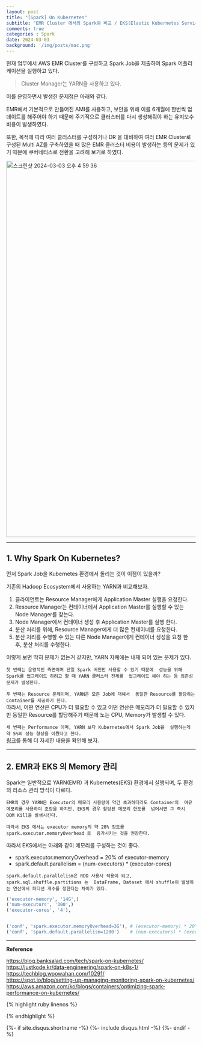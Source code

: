 ```yaml
---
layout: post
title: "[Spark] On Kubernetes"   
subtitle: "EMR Cluster 에서의 Spark와 비교 / EKS(Elastic Kubernetes Service)"       
comments: true   
categories : Spark   
date: 2024-03-03   
background: '/img/posts/mac.png'   
---
```


현재 업무에서 AWS EMR Cluster를 구성하고 Spark Job을 제출하여 Spark 
어플리케이션을 실행하고 있다.     

> Cluster Manager는 YARN을 사용하고 있다.   

이를 운영하면서 발생한 문제점은 아래와 같다.      

EMR에서 기본적으로 만들어진 AMI를 사용하고, 보안을 위해 이를 6개월에 한번씩 
업데이트를 해주어야 하기 때문에 주기적으로 클러스터를 다시 생성해줘야 하는 
유지보수 비용이 발생하였다.  

또한, 목적에 따라 여러 클러스터를 구성하거나 
DR 을 대비하여 여러 EMR Cluster로 구성된 Multi AZ를 
구축하였을 때 많은 EMR 클러스터 비용이 발생하는 등의 문제가 있기 때문에 
쿠버네티스로 전환을 고려해 보기로 하였다.   

<img width="1000" alt="스크린샷 2024-03-03 오후 4 59 36" src="https://github.com/WonYong-Jang/Pharmacy-Recommendation/assets/26623547/f3900cad-ca4d-4db5-95ad-ac07f7163b91">


- - -    


## 1. Why Spark On Kubernetes?   

먼저 Spark Job을 Kubernetes 환경에서 돌리는 것이 이점이 있을까?   

기존의 Hadoop Ecosystem에서 사용하는 YARN과 비교해보자.   

1. 클라이언트는 Resource Manager에게 Application Master 실행을 요청한다.   
2. Resource Manager는 컨테이너에서 Application Master를 실행할 수 있는 Node Manager를 찾는다.   
3. Node Manager에서 컨테이너 생성 후 Application Master를 실행 한다.   
4. 분산 처리를 위해, Resource Manager에게 더 많은 컨테이너를 요청한다.   
5. 분산 처리를 수행할 수 있는 다른 Node Manager에게 컨테이너 생성을 요청 한 후, 분산 처리를 수행한다.   

이렇게 보면 딱히 문제가 없는거 같지만, YARN 자체에는 내재 되어 있는 
문제가 있다.   

`첫 번째는 운영적인 측면이며 단일 Spark 버전만 사용할 수 있기 때문에 
성능을 위해 Spark를 업그레이드 하려고 할 때 YARN 클러스터 전체를 
업그레이드 해야 하는 등 의존성 문제가 발생한다.`   

`두 번째는 Resource 문제이며, YARN은 모든 Job에 대해서 
동일한 Resource를 할당하는 Container를 제공하기 한다.`         
따라서, 어떤 연산은 CPU가 더 필요할 수 있고 어떤 연산은 메모리가 
더 필요할 수 있지만 동일한 Resource를 할당해주기 때문에 
노는 CPU, Memory가 발생할 수 있다.     

`세 번째는 Performance 이며, YARN 보다 Kubernetes에서 Spark Job을 
실행하는게 약 5%의 성능 향상을 이뤘다고 한다.`    
[링크](https://aws.amazon.com/ko/blogs/containers/optimizing-spark-performance-on-kubernetes/)를 통해 더 자세한 
내용을 확인해 보자.  

- - - 

## 2. EMR과 EKS 의 Memory 관리      

Spark는 일반적으로 YARN(EMR) 과 Kubernetes(EKS) 환경에서 실행되며, 
    두 환경의 리소스 관리 방식이 다르다.   

`EMR의 경우 YARN은 Executor의 메모리 사용량이 약간 초과하더라도 Container의 
여유 메모리를 사용하여 조정을 하지만, EKS의 경우 할당된 메모리 한도를 
넘어서면 그 즉시 OOM Kill을 발생시킨다.`        

`따라서 EKS 에서는 executor memory의 약 20% 정도를 spark.executor.memoryOverhead 로 
증가시키는 것을 권장한다.`   

따라서 EKS에서는 아래와 같이 메모리를 구성하는 것이 좋다.   

- spark.executor.memoryOverhead = 20% of executor-memory   
- spark.default.parallelism = (num-executors) * (executor-cores)  

`spark.default.parallelism은 RDD 사용시 적용이 되고, spark.sql.shuffle.partitions 는 
DataFrame, Dataset 에서 shuffle이 발생하는 연산에서 파티션 개수를 정한다는 차이가 있다.`      

```python
('executor-memory', '14G',)
('num-executors', '300',)
('executor-cores', '4'),


('conf', 'spark.executor.memoryOverhead=3G'), # (executor-memory) * 20% => 14G * 20% => 3G   
('conf', 'spark.default.parallelism=1200')    # (num-executors) * (executor-cores) => 300 * 4 
```


- - - 

**Reference**   

<https://blog.banksalad.com/tech/spark-on-kubernetes/>    
<https://justkode.kr/data-engineering/spark-on-k8s-1/>   
<https://techblog.woowahan.com/10291/>   
<https://spot.io/blog/setting-up-managing-monitoring-spark-on-kubernetes/>   
<https://aws.amazon.com/ko/blogs/containers/optimizing-spark-performance-on-kubernetes/>   

{% highlight ruby linenos %}

{% endhighlight %}


{%- if site.disqus.shortname -%}
    {%- include disqus.html -%}
{%- endif -%}

